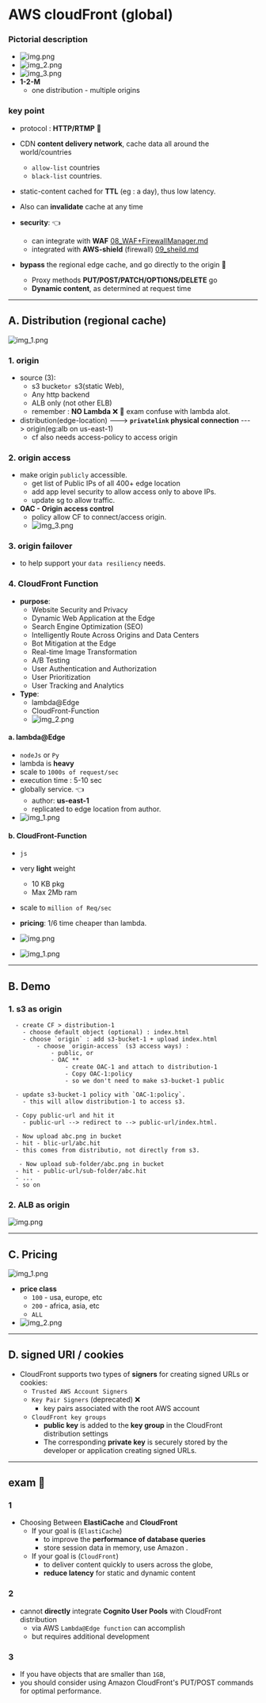 # AWS cloudFront (global)
### Pictorial description
- ![img.png](../99_img/CF/img.png)
- ![img_2.png](../99_img/CF/img_2.png)
- ![img_3.png](../99_img/CF/cf-2/img_3.png)
- **1-2-M**
  - one distribution - multiple origins

### key point
- protocol : **HTTP/RTMP**  :dart:
- CDN **content delivery network**, cache data all around the world/countries
  - `allow-list` countries
  - `black-list` countries.
- static-content cached for **TTL** (eg : a day), thus low latency.
- Also can **invalidate** cache at any time
- **security**: :point_left:
  - can integrate with **WAF** [08_WAF+FirewallManager.md](../06_Security/08_WAF%2BFirewallManager.md)
  - integrated with **AWS-shield** (firewall) [09_sheild.md](../06_Security/09_sheild.md)

- **bypass** the regional edge cache, and go directly to the origin :dart:
  - Proxy methods **PUT/POST/PATCH/OPTIONS/DELETE** go
  - **Dynamic content**, as determined at request time
---
## A. Distribution (regional cache)
![img_1.png](../99_img/CF/img_1.png)
### 1. origin
- source (3):
  - s3 bucket` or  `s3(static Web), 
  - Any http backend
  - ALB only (not other ELB)
  - remember : **NO Lambda** :x: :dart: exam confuse with lambda alot.
- distribution(edge-location) ---> **`privatelink` physical connection** ---> origin(eg:alb on us-east-1)
    - cf also needs access-policy to access origin
### 2. origin access
- make origin `publicly` accessible.
  - get list of Public IPs of all 400+ edge location
  - add app level security to allow access only to above IPs.
  - update sg to allow traffic.
- **OAC - Origin access control** 
  - policy allow CF to connect/access origin.
  - ![img_3.png](../99_img/CF/img_3.png)
### 3. origin failover 
- to help support your `data resiliency` needs.

### 4. CloudFront Function
- **purpose**:
  - Website Security and Privacy
  - Dynamic Web Application at the Edge
  - Search Engine Optimization (SEO)
  - Intelligently Route Across Origins and Data Centers
  - Bot Mitigation at the Edge
  - Real-time Image Transformation
  - A/B Testing
  - User Authentication and Authorization
  - User Prioritization
  - User Tracking and Analytics
- **Type**:
  - lambda@Edge
  - CloudFront-Function
  - ![img_2.png](../99_img/CF/cf-3/img_2.png)  
  
#### a. lambda@Edge 
- `nodeJs` or `Py`
-  lambda is **heavy**
- scale to `1000s of request/sec`
- execution time : 5-10 sec
- globally service. :point_left:
  - author: **us-east-1**
  - replicated to edge location from author.
- ![img_1.png](../99_img/dva/l/04/img_1.png)

#### b. CloudFront-Function
- `js`
- very **light** weight 
  - 10 KB pkg
  - Max 2Mb ram
- scale to `million of Req/sec`
- **pricing**: 1/6 time cheaper than lambda.
- ![img.png](../99_img/dva/l/04/img.png)

- ![img_1.png](../99_img/CF/cf-3/img_1.png)
---
## B. Demo  
### 1. s3 as origin
```
  - create CF > distribution-1
    - choose default object (optional) : index.html
    - choose `origin` : add s3-bucket-1 + upload index.html
        - choose `origin-access` (s3 access ways) :
            - public, or
            - OAC **
                - create OAC-1 and attach to distribution-1
                - Copy OAC-1:policy
                - so we don't need to make s3-bucket-1 public
  
  - update s3-bucket-1 policy with `OAC-1:policy`.
    - this will allow distribution-1 to access s3.
   
  - Copy public-url and hit it
    - public-url --> redirect to --> public-url/index.html.
    
  - Now upload abc.png in bucket
  - hit - blic-url/abc.hit
  - this comes from distributio, not directly from s3.
  
   - Now upload sub-folder/abc.png in bucket
  - hit - public-url/sub-folder/abc.hit
  - ...
  - so on
```

### 2. ALB as origin
![img.png](../99_img/CF/cf-2/img.png)

---
## C. Pricing
![img_1.png](../99_img/CF/cf-2/img_1.png)
- **price class**
  - `100` - usa, europe, etc
  - `200` - africa, asia, etc
  - `ALL`
- ![img_2.png](../99_img/CF/cf-2/img_2.png)

---  
## D. signed URl / cookies
- CloudFront supports two types of **signers** for creating signed URLs or cookies:
  - `Trusted AWS Account Signers`
  - `Key Pair Signers` (deprecated) :x:
    - key pairs associated with the root AWS account
  - `CloudFront key groups`
    - **public key** is added to the **key group** in the CloudFront distribution settings
    - The corresponding **private key** is securely stored by the developer or application creating signed URLs.

---

## exam :dart:
### 1
- Choosing Between **ElastiCache** and **CloudFront**
  - If your goal is  (`ElastiCache`)
    - to improve the **performance of database queries** 
    - store session data in memory, use Amazon . 
  - If your goal is  (`CloudFront`)
    - to deliver content quickly to users across the globe, 
    - **reduce latency** for static and dynamic content

### 2
- cannot **directly** integrate **Cognito User Pools** with CloudFront distribution
  - via AWS `Lambda@Edge function` can accomplish 
  - but requires additional development

### 3
- If you have objects that are smaller than `1GB`,
- you should consider using Amazon CloudFront's PUT/POST commands for optimal performance. 


